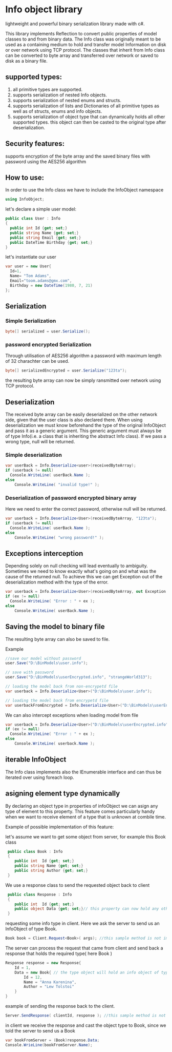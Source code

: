 # Info object library

lightweight and powerful binary serialization library made with c#.

This library implements Reflection to convert public properties of model classes to and from binary data.
The Info class was originally meant to be used as a containing medium to hold and transfer model Information on disk or over network using TCP protocol.
The classes that inherit from Info class can be converted to byte array and transferred over network or saved to disk as a binary file.

## supported types:
1. all primitive types are supported.
2. supports serialization of nested Info objects.
3. supports serialization of nested enums and structs.
4. supports serialization of lists and Dictionaries of all primitive types as well as of structs, enums and info objects.
5. supports serialization of object type that can dynamically holds all other supported types. this object can then be casted to the original type after deserialization.

## Security features:
supports encryption of the byte array and the saved binary files with password using the AES256 algorithm

## How to use:
In order to use the Info class we have to include the InfoObject namespace

```c#
using InfoObject;
```

let's declare a simple user model:
```c#
public class User : Info
{
  public int Id {get; set;}
  public string Name {get; set;}  
  public string Email {get; set;}
  public DateTime Birthday {get; set;}  
}
```

let's instantiate our user

```c#
var user = new User{
  Id=1,
  Name= "Tom Adams",
  Email="toom.adams@gmx.com",
  Birthday = new DateTime(1980, 7, 21)
};
```

## Serialization

### Simple Serialization

```c#
byte[] serialized = user.Serialize();
```

### password encrypted Serialization

Through utilisation of AES256 algorithm a password with maximum length of 32 charachter can be used.
```c#
byte[] serializedEncrypted = user.Serialize("123ta");
```

the resulting byte array can now be simply ransmitted over network using TCP protocol.


## Deserialization

The received byte array can be easily deserialized on the other network side, given that the user class is also declared there.
When using deserialization we must know beforehand the type of the original InfoObject and pass it as a generic argument. This generic argument must always be of type Info(i.e. a class that is inheriting the abstract Info class). If we pass a wrong type, null will be returned.

### Simple deserialization

```c#
var userBack = Info.Deserialize<user>(receivedByteArray);
if (userback != null)
  Console.WriteLine( userBack.Name );
else
    Console.WriteLine( "invalid type!" );
```

### Deserialization of password encrypted binary array

Here we need to enter the correct password, otherwise null will be returned.

```c#
var userback = Info.Deserialize<User>(receivedByteArray, "123ta");
if (userback != null)
  Console.WriteLine( userBack.Name );
else
    Console.WriteLine( "wrong password!" );

```

## Exceptions interception

Depending solely on null checking will lead eventually to ambiguity. Sometimes we need to know exactly what's going on and what was the cause of the returned null. To achieve this we can get Exception out of the deserialization method with the type of the error.

```c#
var userback = Info.Deserialize<User>(receivedByteArray, out Exception ex ,"123ta");
if (ex != null)
  Console.WriteLine( "Error : " + ex );
else
    Console.WriteLine( userBack.Name );
```


## Saving the model to binary file

The resulting byte array can also be saved to file.

Example

```c#
//save our model without password 
user.Save("D:\BinModels\user.info");

// save with password
user.Save("D:\BinModels\userEncrypted.info", "strangeWorld313");

// loading the model back from non-encrypetd file
var userback = Info.Deserialize<User>("D:\BinModels\user.info");

// loading the model back from encrypetd file
var userbackFromEncrypted = Info.Deserialize<User>("D:\BinModels\userEncrypted.info", "strangeWorld313");

```

We can also intercept exceptions when loading model from file

```c#
var userback = Info.Deserialize<User>("D:\BinModels\userEncrypted.info", out Exception ex ,"strangeWorld313");
if (ex != null)
  Console.WriteLine( "Error : " + ex );
else
    Console.WriteLine( userback.Name );
```

## iterable InfoObject

The Info class implements also the IEnumerable interface and can thus be iterated over using foreach loop.


## asigning element type dynamically

By declaring an object type in properties of infoObject we can asign any type of element to this property. This feature comes particularly handy when we want to receive element of a type that is unknown at combile time.

Example of possible implementation of this feature:

let's assume we want to get some object from server, for example this Book class

```c#
 public class Book : Info
 {
	public int  Id {get; set;}
 	public string Name {get; set;}
 	public string Author {get; set;}	
 }
```

We use a response class to send the requested object back to client
```c#
 public class Response : Info
 {
	public int  Id {get; set;}
 	public object Data {get; set;}// this property can now hold any other type and it can be serializes and deserialized successfuly
 }
```


requesting some info type in client. Here we ask the server to send us an InfoObject of type Book.

```c#
Book book = Client.Request<Book>( args); //this sample method is not implemented in this library
```


The server can process the request that came from client and send back a response that holds the required type( here Book )

```c#
Response response = new Response{
	Id = 1,
	Data = new Book{ // the type object will hold an info object of type Book(it can also holds any other type, but here the client requested a book)
		Id = 12,
		Name = "Anna Karenina",
		Author = "Lew Tolstoi"
	}
}
```


example of sending the response back to the client.

```c#
Server.SendResponse( clientId, response ); //this sample method is not implemented in this library
```

in client we receive the response and cast the object type to Book, since we told the server to send us a Book

```c#
var bookFromServer = (Book)response.Data;
Console.WrieLine(bookFromServer.Name);
```



